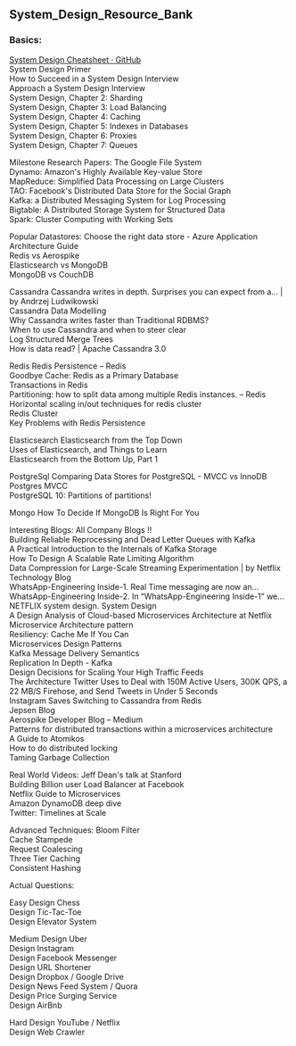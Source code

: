 ## System_Design_Resource_Bank

### Basics:
[System Design Cheatsheet · GitHub](https://gist.github.com/vasanthk/485d1c25737e8e72759f)
</br>
System Design Primer
</br>
How to Succeed in a System Design Interview
</br>
Approach a System Design Interview
</br>
System Design, Chapter 2: Sharding
</br>
System Design, Chapter 3: Load Balancing
</br>
System Design, Chapter 4: Caching
</br>
System Design, Chapter 5: Indexes in Databases
</br>
System Design, Chapter 6: Proxies
</br>
System Design, Chapter 7: Queues
</br>

Milestone Research Papers:
The Google File System
</br>
Dynamo: Amazon's Highly Available Key-value Store
</br>
MapReduce: Simplified Data Processing on Large Clusters
</br>
TAO: Facebook's Distributed Data Store for the Social Graph
</br>
Kafka: a Distributed Messaging System for Log Processing
</br>
Bigtable: A Distributed Storage System for Structured Data
</br>
Spark: Cluster Computing with Working Sets


Popular Datastores:
Choose the right data store - Azure Application Architecture Guide
</br>
Redis vs Aerospike
</br>
Elasticsearch vs MongoDB
</br>
MongoDB vs CouchDB

Cassandra
Cassandra writes in depth. Surprises you can expect from a… | by Andrzej Ludwikowski
</br>
Cassandra Data Modelling
</br>
Why Cassandra writes faster than Traditional RDBMS?
</br>
When to use Cassandra and when to steer clear
</br>
Log Structured Merge Trees
</br>
How is data read? | Apache Cassandra 3.0


Redis
Redis Persistence – Redis
</br>
Goodbye Cache: Redis as a Primary Database
</br>
Transactions in Redis
</br>
Partitioning: how to split data among multiple Redis instances. – Redis
</br>
Horizontal scaling in/out techniques for redis cluster
</br>
Redis Cluster
</br>
Key Problems with Redis Persistence

Elasticsearch
Elasticsearch from the Top Down
</br>
Uses of Elasticsearch, and Things to Learn
</br>
Elasticsearch from the Bottom Up, Part 1
</br>

PostgreSql
Comparing Data Stores for PostgreSQL - MVCC vs InnoDB
</br>
Postgres MVCC
</br>
PostgreSQL 10: Partitions of partitions!

Mongo
How To Decide If MongoDB Is Right For You


Interesting Blogs:
All Company Blogs !!
</br>
Building Reliable Reprocessing and Dead Letter Queues with Kafka
</br>
A Practical Introduction to the Internals of Kafka Storage
</br>
How To Design A Scalable Rate Limiting Algorithm
</br>
Data Compression for Large-Scale Streaming Experimentation | by Netflix Technology Blog
</br>
WhatsApp-Engineering Inside-1. Real Time messaging are now an…
</br>
WhatsApp-Engineering Inside-2. In “WhatsApp-Engineering Inside-1” we…
</br>
NETFLIX system design. System Design
</br>
A Design Analysis of Cloud-based Microservices Architecture at Netflix
</br>
Microservice Architecture pattern
</br>
Resiliency: Cache Me If You Can
</br>
Microservices Design Patterns
</br>
Kafka Message Delivery Semantics
</br>
Replication In Depth - Kafka
</br>
Design Decisions for Scaling Your High Traffic Feeds
</br>
The Architecture Twitter Uses to Deal with 150M Active Users, 300K QPS, a 22 MB/S Firehose, and Send Tweets in Under 5 Seconds
</br>
Instagram Saves Switching to Cassandra from Redis
</br>
Jepsen Blog
</br>
Aerospike Developer Blog – Medium
</br>
Patterns for distributed transactions within a microservices architecture
</br>
A Guide to Atomikos
</br>
How to do distributed locking
</br>
Taming Garbage Collection


Real World Videos:
Jeff Dean's talk at Stanford
</br>
Building Billion user Load Balancer at Facebook
</br>
Netflix Guide to Microservices
</br>
Amazon DynamoDB deep dive
</br>
Twitter: Timelines at Scale

Advanced Techniques:
Bloom Filter
</br>
Cache Stampede
</br>
Request Coalescing
</br>
Three Tier Caching
</br>
Consistent Hashing


Actual Questions:

Easy
Design Chess
</br>
Design Tic-Tac-Toe
</br>
Design Elevator System

Medium
Design Uber
</br>
Design Instagram
</br>
Design Facebook Messenger
</br>
Design URL Shortener
</br>
Design Dropbox / Google Drive
</br>
Design News Feed System / Quora
</br>
Design Price Surging Service
</br>
Design AirBnb

Hard
Design YouTube / Netflix
</br>
Design Web Crawler

